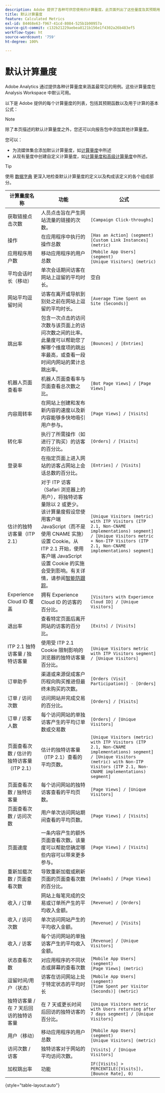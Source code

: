 ```yaml
---
description: Adobe 提供了各种可供您使用的计算量度。此页面列出了这些量度及其预期用途。
title: 默认计算量度
feature: Calculated Metrics
exl-id: 84468e63-f967-41cd-8084-525b1b90957a
source-git-commit: c132b21229aebea8121b156e1f4302a26b483ef5
workflow-type: ht
source-wordcount: '759'
ht-degree: 100%

---
```


# 默认计算量度

Adobe Analytics 通过提供各种计算量度来涵盖最常见的用例。这些计算量度在 Analysis Workspace 中默认可用。

以下是 Adobe 提供的每个计算量度的列表，包括其预期函数以及用于计算的基本公式：

>[!NOTE]
>
>除了本页描述的默认计算量度之外，您还可以向报告包中添加其他计算量度。
>
>您可以：
>
> * 为流媒体集合添加默认计算量度，如[计算量度](https://experienceleague.adobe.com/docs/media-analytics/using/implementation/variables/calculated-metrics.html?lang=zh-Hans)中所述
> * 从现有量度中创建自定义计算量度，如[计算量度和高级计算量度](/help/components/c-calcmetrics/cm-overview.md)中所述。
>

>[!TIP]
>
>使用 [数据字典](/help/analyze/analysis-workspace/components/data-dictionary/data-dictionary-overview.md) 更深入地检查默认计算量度的定义以及构成该定义的各个组成部分。
>



| 计算量度名称 | 功能 | 公式 |
| --- | --- | --- |
| 获取链接点击次数 | 人员点击旨在产生网站流量的链接的次数。 | `[Campaign Click-throughs]` |
| 操作 | 在应用程序中执行的操作总数 | `[Has an Action] (segment)`<br>`[Custom Link Instances] (metric)` |
| 应用程序用户数 | 移动应用程序的用户总数 | `[Mobile App Users] (segment)`<br>`[Unique Visitors] (metric)` |
| 平均会话时长（移动） | 单次会话期间访客在网站上逗留的平均时长。 | 空白 |
| 网站平均逗留时间 | 访客在离开或导航到别处之前在网站上逗留的平均时长。 | `[Average Time Spent on Site (Seconds)]` |
| 跳出率 | 包含一次点击的访问次数与该页面上的访问次数之间的比率。此量度可以帮助您了解哪个维度项的跳出率最高，或查看一段时间内网站的累计总跳出率。 | `[Bounces] / [Entries]` |
| 机器人页面查看率 | 机器人页面查看率与页面查看总次数之比。 | `[Bot Page Views] / [Page Views]` |
| 内容周转率 | 在网站上创建和发布新内容的速度以及新内容能够多快地吸引用户参与。 | `[Page Views] / [Visits]` |
| 转化率 | 执行了所需操作（如进行了购买）的访客的百分比。 | `[Orders] / [Visits]` |
| 登录率 | 在指定页面上进入网站的访客占网站上会话总数的百分比。 | `[Entries] / [Visits]` |
| 估计的独特访客量（ITP 2.1） | 对于 ITP 访客（Safari 浏览器上的用户），将独特访客量除以 2 或更少。该计算量度假设您使用客户端 JavaScript（而不是使用 CNAME 实施）设置 Cookie。从 ITP 2.1 开始，使用客户端 JavaScript 设置 Cookie 的实施会受到影响。有关详情，请参阅[智能防跟踪](https://webkit.org/blog/8613/intelligent-tracking-prevention-2-1/)。 | `[Unique Visitors (metric) with ITP Visitors (ITP 2.1, Non-CNAME implementations) segment] / [Unique Visitors metric + Non-ITP Visitors (ITP 2.1, Non-CNAME implementations) segment]` |
| Experience Cloud ID 覆盖 | 拥有 Experience Cloud ID 的访客的百分比。 | `[Visitors with Experience Cloud ID] / [Unique Visitors]` |
| 退出率 | 查看特定页面后离开网站的访客的百分比。 | `[Exits] / [Visits]` |
| ITP 2.1 独特访客量 / 独特访客量 | 使用受 ITP 2.1 Cookie 限制影响的浏览器的独特访客量百分比。 | `[Unique Visitors metric with ITP Visitors segment] / [Unique Visitors]` |
| 订单助手 | 渠道或来源促成客户历程向购买推进但最终未购买的次数。 | `[Orders (Visit Participation)] - [Orders]` |
| 订单 / 访问次数 | 访问网站并完成交易的百分比。 | `[Orders] / [Visits]` |
| 订单 / 访客人数 | 每个访问网站的单独访客产生的平均订单数或交易数 | `[Orders] / [Unique Visitors]` |
| 页面查看次数 / 估计的独特访客量（ITP 2.1） | 估计的独特访客量（ITP 2.1）查看的平均页数。 | `[Unique Visitors (metric) with ITP Visitors (ITP 2.1, Non-CNAME implementations) segment] / [Unique Visitors (metric) with Non-ITP Visitors (ITP 2.1, Non-CNAME implementations) segment]` |
| 页面查看次数 / 独特访客量 | 每个访问网站的独特访客查看的平均页数。 | `[Page Views] / [Unique Visitors]` |
| 页面查看次数 / 访问次数 | 用户单次访问网站期间查看的平均页数。 | `[Page Views] / [Visits]` |
| 页面速度 | 一条内容产生的额外页面查看次数。该量度可以帮助您确定哪些内容可以带来更多参与。 | `[Page Views] / [Visits]` |
| 重新加载次数 / 页面查看次数 | 导致重新加载或刷新页面的页面查看次数的百分比。 | `[Reloads] / [Page Views]` |
| 收入 / 订单 | 网站上每笔完成的交易或订单所产生的平均收入金额。 | `[Revenue] / [Orders]` |
| 收入 / 访问次数 | 单次访问网站产生的平均收入金额。 | `[Revenue] / [Visits]` |
| 收入 / 访客 | 每个访问网站的单独访客产生的平均收入金额。 | `[Revenue] / [Unique Visitors]` |
| 状态查看次数 | 对应用程序的不同状态或屏幕的查看次数 | `[Mobile App Users] (segment)`<br>`[Page Views] (metric)` |
| 逗留时间/用户（状态） | 访客在访问网站上处于特定状态的平均时长 | `[Mobile App Users] (segment)`<br>`[Time Spent per Visitor (Seconds)] (metric)` |
| 独特访客量 / 在 7 天后回访的独特访客量 | 在 7 天或更长时间后回访的独特访客的百分比。 | `[Unique Visitors metric with Users returning after 7 days segment] / [Unique Visitors]` |
| 用户（移动） | 移动应用程序的用户总数 | `[Mobile App Users] (segment)`<br>`[Unique Visitors] (metric)` |
| 访问次数 / 访客 | 独特访客对于网站的平均访问次数。 | `[Visits] / [Unique Visitors]` |
| 加权跳出率 | 功能 | `IF([Visits] > PERCENTILE([Visits]), [Bounce Rate], 0)` |

{style="table-layout:auto"}
